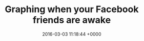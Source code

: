 ---
title: "Graphing when your Facebook friends are awake"
date: 2016-03-03 11:18:44 +0000
url: https://defaultnamehere.tumblr.com/post/139351766005/graphing-when-your-facebook-friends-are-awake
---